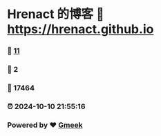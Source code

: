 # Hrenact 的博客 :link: https://hrenact.github.io 
### :page_facing_up: [11](https://hrenact.github.io/tag.html) 
### :speech_balloon: 2 
### :hibiscus: 17464 
### :alarm_clock: 2024-10-10 21:55:16 
### Powered by :heart: [Gmeek](https://github.com/Meekdai/Gmeek)
